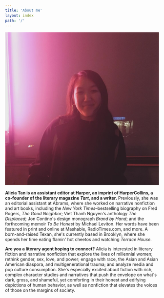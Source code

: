 ```yaml
---
title: 'About me'
layout: index
path: '/'
---
```


![Alicia Marie Tan](./about.png)

<b>Alicia Tan is an assistant editor at Harper, an imprint of HarperCollins, a co-founder of the literary magazine <i>Tart</i>, and a writer.</b> Previously, she was an editorial assistant at Abrams, where she worked on narrative nonfiction and art books, including the <i>New York Times</i>–bestselling biography on Fred Rogers, <i>The Good Neighbor</i>; Viet Thanh Nguyen's anthology <i>The Displaced</i>; Jon Contino's design monograph <i>Brand by Hand</i>; and the forthcoming memoir <i>To Be Honest</i> by Michael Leviton. Her words have been featured in print and online at Mashable, RadioTimes.com, and more. A born-and-raised Texan, she's currently based in Brooklyn, where she spends her time eating flamin' hot cheetos and watching <i>Terrace House</i>.

<b>Are you a literary agent hoping to connect?</b> Alicia is interested in literary fiction and narrative nonfiction that explore the lives of millennial women; rethink gender, sex, love, and power; engage with race, the Asian and Asian American diaspora, and multigenerational trauma; and  analyze media and pop culture consumption. She's especially excited about fiction with rich, complex character studies and narratives that push the envelope on what's dark, gross, and shameful, yet comforting in their honest and edifying depictions of human behavior, as well as nonfiction that elevates the voices of those on the margins of society.

